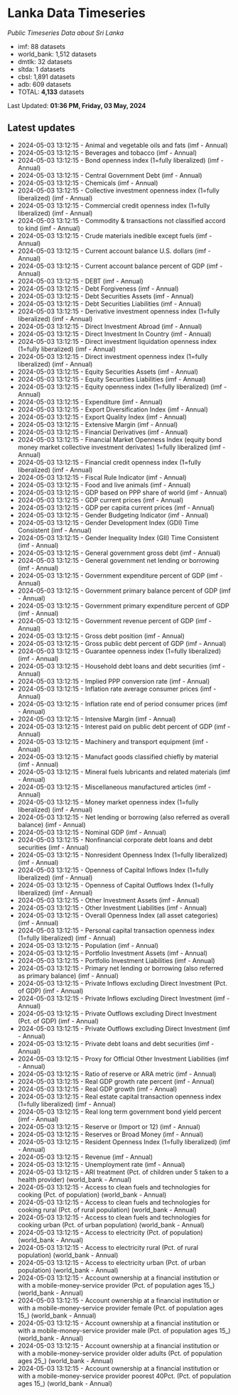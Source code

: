 # Lanka Data Timeseries
*Public Timeseries Data about Sri Lanka*

* imf: 88 datasets
* world_bank: 1,512 datasets
* dmtlk: 32 datasets
* sltda: 1 datasets
* cbsl: 1,891 datasets
* adb: 609 datasets
* TOTAL: **4,133** datasets

Last Updated: **01:36 PM, Friday, 03 May, 2024**

## Latest updates

* 2024-05-03 13:12:15 - Animal and vegetable oils and fats (imf - Annual)
* 2024-05-03 13:12:15 - Beverages and tobacco (imf - Annual)
* 2024-05-03 13:12:15 - Bond openness index (1=fully liberalized) (imf - Annual)
* 2024-05-03 13:12:15 - Central Government Debt (imf - Annual)
* 2024-05-03 13:12:15 - Chemicals (imf - Annual)
* 2024-05-03 13:12:15 - Collective investment openness index (1=fully liberalized) (imf - Annual)
* 2024-05-03 13:12:15 - Commercial credit openness index (1=fully liberalized) (imf - Annual)
* 2024-05-03 13:12:15 - Commodity & transactions not classified accord to kind (imf - Annual)
* 2024-05-03 13:12:15 - Crude materials inedible except fuels (imf - Annual)
* 2024-05-03 13:12:15 - Current account balance U.S. dollars (imf - Annual)
* 2024-05-03 13:12:15 - Current account balance percent of GDP (imf - Annual)
* 2024-05-03 13:12:15 - DEBT (imf - Annual)
* 2024-05-03 13:12:15 - Debt Forgiveness (imf - Annual)
* 2024-05-03 13:12:15 - Debt Securities Assets (imf - Annual)
* 2024-05-03 13:12:15 - Debt Securities Liabilities (imf - Annual)
* 2024-05-03 13:12:15 - Derivative investment openness index (1=fully liberalized) (imf - Annual)
* 2024-05-03 13:12:15 - Direct Investment Abroad (imf - Annual)
* 2024-05-03 13:12:15 - Direct Investment In Country (imf - Annual)
* 2024-05-03 13:12:15 - Direct investment liquidation openness index (1=fully liberalized) (imf - Annual)
* 2024-05-03 13:12:15 - Direct investment openness index (1=fully liberalized) (imf - Annual)
* 2024-05-03 13:12:15 - Equity Securities Assets (imf - Annual)
* 2024-05-03 13:12:15 - Equity Securities Liabilities (imf - Annual)
* 2024-05-03 13:12:15 - Equity openness index (1=fully liberalized) (imf - Annual)
* 2024-05-03 13:12:15 - Expenditure (imf - Annual)
* 2024-05-03 13:12:15 - Export Diversification Index (imf - Annual)
* 2024-05-03 13:12:15 - Export Quality Index (imf - Annual)
* 2024-05-03 13:12:15 - Extensive Margin (imf - Annual)
* 2024-05-03 13:12:15 - Financial Derivatives (imf - Annual)
* 2024-05-03 13:12:15 - Financial Market Openness Index (equity bond money market collective investment derivates) 1=fully liberalized (imf - Annual)
* 2024-05-03 13:12:15 - Financial credit openness index (1=fully liberalized) (imf - Annual)
* 2024-05-03 13:12:15 - Fiscal Rule Indicator (imf - Annual)
* 2024-05-03 13:12:15 - Food and live animals (imf - Annual)
* 2024-05-03 13:12:15 - GDP based on PPP share of world (imf - Annual)
* 2024-05-03 13:12:15 - GDP current prices (imf - Annual)
* 2024-05-03 13:12:15 - GDP per capita current prices (imf - Annual)
* 2024-05-03 13:12:15 - Gender Budgeting Indicator (imf - Annual)
* 2024-05-03 13:12:15 - Gender Development Index (GDI) Time Consistent (imf - Annual)
* 2024-05-03 13:12:15 - Gender Inequality Index (GII) Time Consistent (imf - Annual)
* 2024-05-03 13:12:15 - General government gross debt (imf - Annual)
* 2024-05-03 13:12:15 - General government net lending or borrowing (imf - Annual)
* 2024-05-03 13:12:15 - Government expenditure percent of GDP (imf - Annual)
* 2024-05-03 13:12:15 - Government primary balance percent of GDP (imf - Annual)
* 2024-05-03 13:12:15 - Government primary expenditure percent of GDP (imf - Annual)
* 2024-05-03 13:12:15 - Government revenue percent of GDP (imf - Annual)
* 2024-05-03 13:12:15 - Gross debt position (imf - Annual)
* 2024-05-03 13:12:15 - Gross public debt percent of GDP (imf - Annual)
* 2024-05-03 13:12:15 - Guarantee openness index (1=fully liberalized) (imf - Annual)
* 2024-05-03 13:12:15 - Household debt loans and debt securities (imf - Annual)
* 2024-05-03 13:12:15 - Implied PPP conversion rate (imf - Annual)
* 2024-05-03 13:12:15 - Inflation rate average consumer prices (imf - Annual)
* 2024-05-03 13:12:15 - Inflation rate end of period consumer prices (imf - Annual)
* 2024-05-03 13:12:15 - Intensive Margin (imf - Annual)
* 2024-05-03 13:12:15 - Interest paid on public debt percent of GDP (imf - Annual)
* 2024-05-03 13:12:15 - Machinery and transport equipment (imf - Annual)
* 2024-05-03 13:12:15 - Manufact goods classified chiefly by material (imf - Annual)
* 2024-05-03 13:12:15 - Mineral fuels lubricants and related materials (imf - Annual)
* 2024-05-03 13:12:15 - Miscellaneous manufactured articles (imf - Annual)
* 2024-05-03 13:12:15 - Money market openness index (1=fully liberalized) (imf - Annual)
* 2024-05-03 13:12:15 - Net lending or borrowing (also referred as overall balance) (imf - Annual)
* 2024-05-03 13:12:15 - Nominal GDP (imf - Annual)
* 2024-05-03 13:12:15 - Nonfinancial corporate debt loans and debt securities (imf - Annual)
* 2024-05-03 13:12:15 - Nonresident Openness Index (1=fully liberalized) (imf - Annual)
* 2024-05-03 13:12:15 - Openness of Capital Inflows Index (1=fully liberalized) (imf - Annual)
* 2024-05-03 13:12:15 - Openness of Capital Outflows Index (1=fully liberalized) (imf - Annual)
* 2024-05-03 13:12:15 - Other Investment Assets (imf - Annual)
* 2024-05-03 13:12:15 - Other Investment Liabilities (imf - Annual)
* 2024-05-03 13:12:15 - Overall Openness Index (all asset categories) (imf - Annual)
* 2024-05-03 13:12:15 - Personal capital transaction openness index (1=fully liberalized) (imf - Annual)
* 2024-05-03 13:12:15 - Population (imf - Annual)
* 2024-05-03 13:12:15 - Portfolio Investment Assets (imf - Annual)
* 2024-05-03 13:12:15 - Portfolio Investment Liabilities (imf - Annual)
* 2024-05-03 13:12:15 - Primary net lending or borrowing (also referred as primary balance) (imf - Annual)
* 2024-05-03 13:12:15 - Private Inflows excluding Direct Investment (Pct. of GDP) (imf - Annual)
* 2024-05-03 13:12:15 - Private Inflows excluding Direct Investment (imf - Annual)
* 2024-05-03 13:12:15 - Private Outflows excluding Direct Investment (Pct. of GDP) (imf - Annual)
* 2024-05-03 13:12:15 - Private Outflows excluding Direct Investment (imf - Annual)
* 2024-05-03 13:12:15 - Private debt loans and debt securities (imf - Annual)
* 2024-05-03 13:12:15 - Proxy for Official Other Investment Liabilities (imf - Annual)
* 2024-05-03 13:12:15 - Ratio of reserve or ARA metric (imf - Annual)
* 2024-05-03 13:12:15 - Real GDP growth rate percent (imf - Annual)
* 2024-05-03 13:12:15 - Real GDP growth (imf - Annual)
* 2024-05-03 13:12:15 - Real estate capital transaction openness index (1=fully liberalized) (imf - Annual)
* 2024-05-03 13:12:15 - Real long term government bond yield percent (imf - Annual)
* 2024-05-03 13:12:15 - Reserve or (Import or 12) (imf - Annual)
* 2024-05-03 13:12:15 - Reserves or Broad Money (imf - Annual)
* 2024-05-03 13:12:15 - Resident Openness Index (1=fully liberalized) (imf - Annual)
* 2024-05-03 13:12:15 - Revenue (imf - Annual)
* 2024-05-03 13:12:15 - Unemployment rate (imf - Annual)
* 2024-05-03 13:12:15 - ARI treatment (Pct. of children under 5 taken to a health provider) (world_bank - Annual)
* 2024-05-03 13:12:15 - Access to clean fuels and technologies for cooking (Pct. of population) (world_bank - Annual)
* 2024-05-03 13:12:15 - Access to clean fuels and technologies for cooking rural (Pct. of rural population) (world_bank - Annual)
* 2024-05-03 13:12:15 - Access to clean fuels and technologies for cooking urban (Pct. of urban population) (world_bank - Annual)
* 2024-05-03 13:12:15 - Access to electricity (Pct. of population) (world_bank - Annual)
* 2024-05-03 13:12:15 - Access to electricity rural (Pct. of rural population) (world_bank - Annual)
* 2024-05-03 13:12:15 - Access to electricity urban (Pct. of urban population) (world_bank - Annual)
* 2024-05-03 13:12:15 - Account ownership at a financial institution or with a mobile-money-service provider (Pct. of population ages 15_) (world_bank - Annual)
* 2024-05-03 13:12:15 - Account ownership at a financial institution or with a mobile-money-service provider female (Pct. of population ages 15_) (world_bank - Annual)
* 2024-05-03 13:12:15 - Account ownership at a financial institution or with a mobile-money-service provider male (Pct. of population ages 15_) (world_bank - Annual)
* 2024-05-03 13:12:15 - Account ownership at a financial institution or with a mobile-money-service provider older adults (Pct. of population ages 25_) (world_bank - Annual)
* 2024-05-03 13:12:15 - Account ownership at a financial institution or with a mobile-money-service provider poorest 40Pct. (Pct. of population ages 15_) (world_bank - Annual)